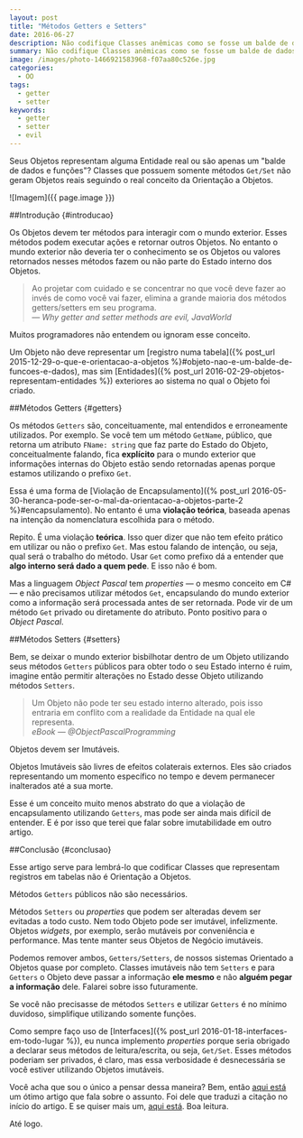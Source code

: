 ```yaml
---
layout: post
title: "Métodos Getters e Setters"
date: 2016-06-27
description: Não codifique Classes anêmicas como se fosse um balde de dados.
summary: Não codifique Classes anêmicas como se fosse um balde de dados.
image: /images/photo-1466921583968-f07aa80c526e.jpg
categories: 
  - OO
tags:
  - getter
  - setter
keywords:
  - getter
  - setter
  - evil
--- 
```


Seus Objetos representam alguma Entidade real ou são apenas um "balde de dados e funções"? Classes que possuem somente métodos `Get/Set` não geram Objetos reais seguindo o real conceito da Orientação a Objetos. 

<!--more-->

![Imagem]({{ page.image }})

##Introdução {#introducao}

Os Objetos devem ter métodos para interagir com o mundo exterior. Esses métodos podem executar ações e retornar outros Objetos. No entanto o mundo exterior não deveria ter o conhecimento se os Objetos ou valores retornados nesses métodos fazem ou não parte do Estado interno dos Objetos.

<blockquote>
  Ao projetar com cuidado e se concentrar no que você deve fazer ao invés de como você vai fazer, elimina a grande maioria dos métodos getters/setters em seu programa.
  <footer><cite title="JavaWorld">— Why getter and setter methods are evil, JavaWorld</cite></footer>
</blockquote>

Muitos programadores não entendem ou ignoram esse conceito.

Um Objeto não deve representar um [registro numa tabela]({% post_url 2015-12-29-o-que-e-orientacao-a-objetos %}#objeto-nao-e-um-balde-de-funcoes-e-dados), mas sim [Entidades]({% post_url 2016-02-29-objetos-representam-entidades %}) exteriores ao sistema no qual o Objeto foi criado.

##Métodos Getters {#getters}

Os métodos `Getters` são, conceituamente, mal entendidos e erroneamente utilizados. Por exemplo. Se você tem um método `GetName`, público, que retorna um atributo `FName: string` que faz parte do Estado do Objeto, conceitualmente falando, fica **explícito** para o mundo exterior que informações internas do Objeto estão sendo retornadas apenas porque estamos utilizando o prefixo `Get`.

Essa é uma forma de [Violação de Encapsulamento]({% post_url 2016-05-30-heranca-pode-ser-o-mal-da-orientacao-a-objetos-parte-2 %}#encapsulamento). No entanto é uma **violação teórica**, baseada apenas na intenção da nomenclatura escolhida para o método.

Repito. É uma violação **teórica**. Isso quer dizer que não tem efeito prático em utilizar ou não o prefixo `Get`. Mas estou falando de intenção, ou seja, qual será o trabalho do método. Usar `Get` como prefixo dá a entender que **algo interno será dado a quem pede**. E isso não é bom.

Mas a linguagem *Object Pascal* tem *properties* — o mesmo conceito em C# — e não precisamos utilizar métodos `Get`, encapsulando do mundo exterior como a informação será processada antes de ser retornada. Pode vir de um método `Get` privado ou diretamente do atributo. Ponto positivo para o *Object Pascal*.

##Métodos Setters {#setters}

Bem, se deixar o mundo exterior bisbilhotar dentro de um Objeto utilizando seus métodos `Getters` públicos para obter todo o seu Estado interno é ruim, imagine então permitir alterações no Estado desse Objeto utilizando métodos `Setters`.

<blockquote>
  Um Objeto não pode ter seu estado interno alterado, pois
  isso entraria em conflito com a realidade da Entidade na
  qual ele representa.
  <footer><cite title="eBook OPP">eBook — @ObjectPascalProgramming</cite></footer>
</blockquote>

Objetos devem ser Imutáveis. 

Objetos Imutáveis são livres de efeitos colaterais externos. Eles são criados representando um momento específico no tempo e devem permanecer inalterados até a sua morte.
  
Esse é um conceito muito menos abstrato do que a violação de encapsulamento utilizando `Getters`, mas pode ser ainda mais difícil de entender. E é por isso que terei que falar sobre imutabilidade em outro artigo.

##Conclusão {#conclusao}

Esse artigo serve para lembrá-lo que codificar Classes que representam registros em tabelas não é Orientação a Objetos.

Métodos `Getters` públicos não são necessários.

Métodos `Setters` ou *properties* que podem ser alteradas devem ser evitadas a todo custo. Nem todo Objeto pode ser imutável, infelizmente. Objetos *widgets*, por exemplo, serão mutáveis por conveniência e performance. Mas tente manter seus Objetos de Negócio imutáveis.

Podemos remover ambos, `Getters/Setters`, de nossos sistemas Orientado a Objetos quase por completo. Classes imutáveis não tem `Setters` e para `Getters` o Objeto deve passar a informação **ele mesmo** e não **alguém pegar a informação** dele. Falarei sobre isso futuramente.

Se você não precisasse de métodos `Setters` e utilizar `Getters` é no mínimo duvidoso, simplifique utilizando somente funções.

Como sempre faço uso de [Interfaces]({% post_url 2016-01-18-interfaces-em-todo-lugar %}), eu nunca implemento *properties* porque seria obrigado a declarar seus métodos de leitura/escrita, ou seja, `Get/Set`. Esses métodos poderiam ser privados, é claro, mas essa verbosidade é desnecessária se você estiver utilizando Objetos imutáveis.

Você acha que sou o único a pensar dessa maneira? Bem, então [aqui está](http://www.javaworld.com/article/2073723/core-java/why-getter-and-setter-methods-are-evil.html) um ótimo artigo que fala sobre o assunto. Foi dele que traduzi a citação no início do artigo. E se quiser mais um, [aqui está](http://www.yegor256.com/2014/09/16/getters-and-setters-are-evil.html). Boa leitura.

Até logo.